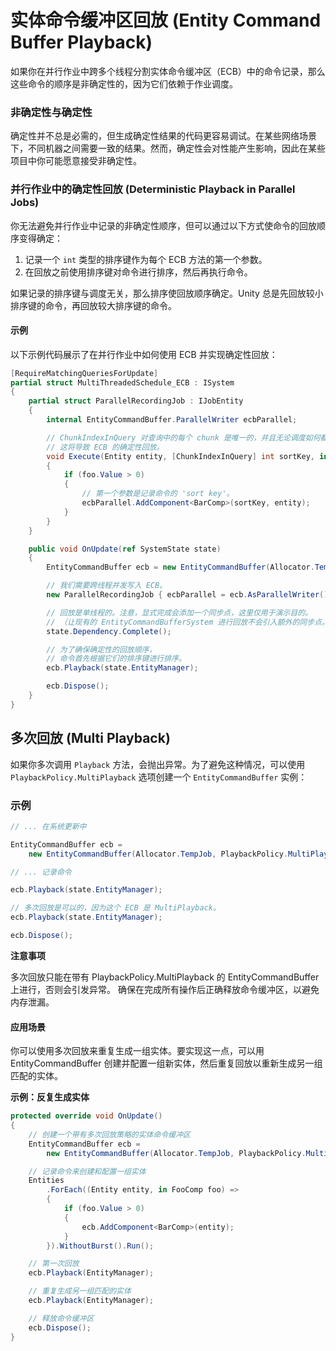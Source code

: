 # 实体命令缓冲区回放 (Entity Command Buffer Playback)

如果你在并行作业中跨多个线程分割实体命令缓冲区（ECB）中的命令记录，那么这些命令的顺序是非确定性的，因为它们依赖于作业调度。

### 非确定性与确定性

确定性并不总是必需的，但生成确定性结果的代码更容易调试。在某些网络场景下，不同机器之间需要一致的结果。然而，确定性会对性能产生影响，因此在某些项目中你可能愿意接受非确定性。

### 并行作业中的确定性回放 (Deterministic Playback in Parallel Jobs)

你无法避免并行作业中记录的非确定性顺序，但可以通过以下方式使命令的回放顺序变得确定：

1. 记录一个 `int` 类型的排序键作为每个 ECB 方法的第一个参数。
2. 在回放之前使用排序键对命令进行排序，然后再执行命令。

如果记录的排序键与调度无关，那么排序使回放顺序确定。Unity 总是先回放较小排序键的命令，再回放较大排序键的命令。

#### 示例

以下示例代码展示了在并行作业中如何使用 ECB 并实现确定性回放：

```csharp
[RequireMatchingQueriesForUpdate]
partial struct MultiThreadedSchedule_ECB : ISystem
{
    partial struct ParallelRecordingJob : IJobEntity
    {
        internal EntityCommandBuffer.ParallelWriter ecbParallel;

        // ChunkIndexInQuery 对查询中的每个 chunk 是唯一的，并且无论调度如何都会保持一致。
        // 这将导致 ECB 的确定性回放。
        void Execute(Entity entity, [ChunkIndexInQuery] int sortKey, in FooComp foo)
        {
            if (foo.Value > 0)
            {
                // 第一个参数是记录命令的 'sort key'。
                ecbParallel.AddComponent<BarComp>(sortKey, entity);
            }
        }
    }

    public void OnUpdate(ref SystemState state)
    {
        EntityCommandBuffer ecb = new EntityCommandBuffer(Allocator.TempJob);

        // 我们需要跨线程并发写入 ECB。
        new ParallelRecordingJob { ecbParallel = ecb.AsParallelWriter() }.Schedule();

        // 回放是单线程的。注意，显式完成会添加一个同步点，这里仅用于演示目的。
        // （让现有的 EntityCommandBufferSystem 进行回放不会引入额外的同步点。）
        state.Dependency.Complete();

        // 为了确保确定性的回放顺序，
        // 命令首先根据它们的排序键进行排序。
        ecb.Playback(state.EntityManager);

        ecb.Dispose();
    }
}
```

## 多次回放 (Multi Playback)

如果你多次调用 `Playback` 方法，会抛出异常。为了避免这种情况，可以使用 `PlaybackPolicy.MultiPlayback` 选项创建一个 `EntityCommandBuffer` 实例：

### 示例

```csharp
// ... 在系统更新中

EntityCommandBuffer ecb = 
    new EntityCommandBuffer(Allocator.TempJob, PlaybackPolicy.MultiPlayback);

// ... 记录命令

ecb.Playback(state.EntityManager);

// 多次回放是可以的，因为这个 ECB 是 MultiPlayback。
ecb.Playback(state.EntityManager);

ecb.Dispose();
```

**注意事项**&#x20;

多次回放只能在带有 PlaybackPolicy.MultiPlayback 的 EntityCommandBuffer 上进行，否则会引发异常。 确保在完成所有操作后正确释放命令缓冲区，以避免内存泄漏。

#### 应用场景&#x20;

你可以使用多次回放来重复生成一组实体。要实现这一点，可以用 EntityCommandBuffer 创建并配置一组新实体，然后重复回放以重新生成另一组匹配的实体。

**示例：反复生成实体**

```csharp
protected override void OnUpdate()
{
    // 创建一个带有多次回放策略的实体命令缓冲区
    EntityCommandBuffer ecb = 
        new EntityCommandBuffer(Allocator.TempJob, PlaybackPolicy.MultiPlayback);

    // 记录命令来创建和配置一组实体
    Entities
        .ForEach((Entity entity, in FooComp foo) =>
        {
            if (foo.Value > 0)
            {
                ecb.AddComponent<BarComp>(entity);
            }
        }).WithoutBurst().Run();

    // 第一次回放
    ecb.Playback(EntityManager);

    // 重复生成另一组匹配的实体
    ecb.Playback(EntityManager);

    // 释放命令缓冲区
    ecb.Dispose();
}

```
